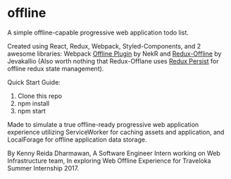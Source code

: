 # offline
A simple offline-capable progressive web application todo list.

Created using React, Redux, Webpack, Styled-Components, and 2 awesome libraries: Webpack [Offline Plugin](https://github.com/NekR/offline-plugin) by NekR and [Redux-Offline](https://github.com/jevakallio/redux-offline) by Jevakallio (Also worth nothing that Redux-Offlane uses [Redux Persist](https://github.com/rt2zz/redux-persist) for offline redux state management).

Quick Start Guide:
1. Clone this repo
2. npm install
3. npm start

Made to simulate a true offline-ready progressive web application experience utilizing ServiceWorker for caching assets and application, and LocalForage for offline application data storage.

By Kenny Reida Dharmawan,
A Software Engineer Intern working on Web Infrastructure team,
In exploring Web Offline Experience for Traveloka Summer Internship 2017.
